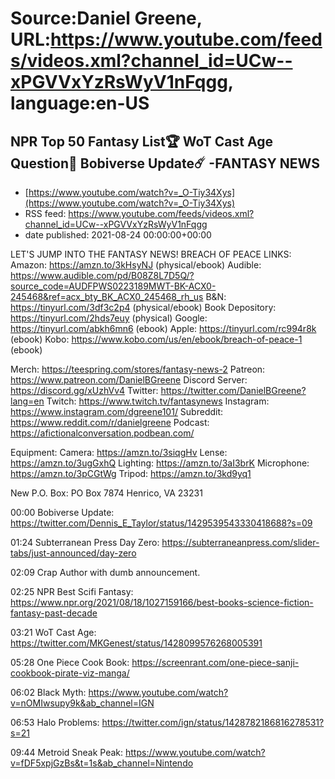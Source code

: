 # Source:Daniel Greene, URL:https://www.youtube.com/feeds/videos.xml?channel_id=UCw--xPGVVxYzRsWyV1nFqgg, language:en-US

## NPR Top 50 Fantasy List🏆 WoT Cast Age Question👨 Bobiverse Update☄️ -FANTASY NEWS
 - [https://www.youtube.com/watch?v=_O-Tiy34Xys](https://www.youtube.com/watch?v=_O-Tiy34Xys)
 - RSS feed: https://www.youtube.com/feeds/videos.xml?channel_id=UCw--xPGVVxYzRsWyV1nFqgg
 - date published: 2021-08-24 00:00:00+00:00

LET'S JUMP INTO THE FANTASY NEWS! 
BREACH OF PEACE LINKS: 
Amazon: https://amzn.to/3kHsyNJ (physical/ebook)
Audible: https://www.audible.com/pd/B08Z8L7D5Q/?source_code=AUDFPWS0223189MWT-BK-ACX0-245468&ref=acx_bty_BK_ACX0_245468_rh_us
B&N: https://tinyurl.com/3df3c2p4 (physical/ebook)
Book Depository: https://tinyurl.com/2hds7euy (physical)
Google: https://tinyurl.com/abkh6mn6 (ebook)
Apple: https://tinyurl.com/rc994r8k (ebook)
Kobo: https://www.kobo.com/us/en/ebook/breach-of-peace-1 (ebook)

Merch: https://teespring.com/stores/fantasy-news-2
Patreon: https://www.patreon.com/DanielBGreene
Discord Server: https://discord.gg/xUzhVv4
Twitter: https://twitter.com/DanielBGreene?lang=en
Twitch: https://www.twitch.tv/fantasynews
Instagram: https://www.instagram.com/dgreene101/
Subreddit: https://www.reddit.com/r/danielgreene 
Podcast: https://afictionalconversation.podbean.com/

Equipment: 
Camera: https://amzn.to/3siqgHv 
Lense: https://amzn.to/3ugGxhQ 
Lighting: https://amzn.to/3aI3brK 
Microphone: https://amzn.to/3pCGtWg 
Tripod: https://amzn.to/3kd9yq1 

New P.O. Box: PO Box 7874 Henrico, VA 23231

00:00 Bobiverse Update: https://twitter.com/Dennis_E_Taylor/status/1429539543330418688?s=09 

01:24 Subterranean Press Day Zero: https://subterraneanpress.com/slider-tabs/just-announced/day-zero 

02:09 Crap Author with dumb announcement.

02:25 NPR Best Scifi Fantasy: https://www.npr.org/2021/08/18/1027159166/best-books-science-fiction-fantasy-past-decade 

03:21 WoT Cast Age: https://twitter.com/MKGenest/status/1428099576268005391 

05:28 One Piece Cook Book: https://screenrant.com/one-piece-sanji-cookbook-pirate-viz-manga/ 

06:02 Black Myth: https://www.youtube.com/watch?v=nOMIwsupy9k&ab_channel=IGN 

06:53 Halo Problems: https://twitter.com/ign/status/1428782186816278531?s=21 

09:44 Metroid Sneak Peak: https://www.youtube.com/watch?v=fDF5xpjGzBs&t=1s&ab_channel=Nintendo

